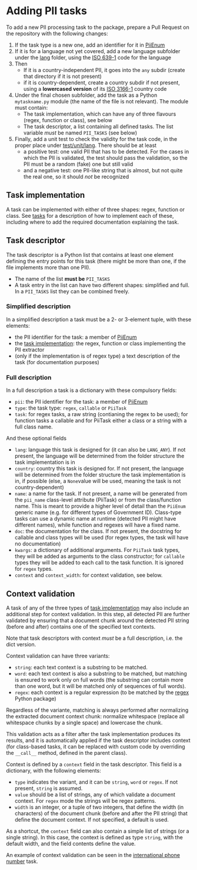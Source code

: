 # Adding PII tasks

To add a new PII processing task to the package, prepare a Pull Request on the
repository with the following changes:

 1. If the task type is a new one, add an identifier for it in [PiiEnum]
 2. If it is for a language not yet covered, add a new language subfolder
    under the [lang] folder, using the [ISO 639-1] code for the language
 3. Then
    * If it is a country-independent PII, it goes into the `any` subdir
      (create that directory if it is not present)
    * if it is country-dependent, create a country subdir if not present,
      using a **lowercased version** of its [ISO 3166-1] country code
 4. Under the final chosen subfolder, add the task as a Python `mytaskname.py`
    module (the name of the file is not relevant). The module must contain:
    * The task implementation, which can have any of three flavours (regex,
      function or class), see below
    * The task descriptor, a list containing all defined tasks. The list
      variable *must* be named `PII_TASKS` (see below)
 5. Finally, add a unit test to check the validity for the task code, in the
    proper place under [test/unit/lang]. There should be at least
     - a positive test: one valid PII that has to be detected. For the cases
       in which the PII is validated, the test should pass the validation,
       so the PII must be a random (fake) one but still valid
     - and a negative test: one PII-like string that is almost, but not quite
       the real one, so it should *not* be recognized


## Task implementation

A task can be implemented with either of three shapes: regex, function or
class. See [tasks] for a description of how to implement each of these,
including where to add the required documentation explaining the task.


## Task descriptor

The task descriptor is a Python list that contains at least one element 
defining the entry points for this task (there might be more than one, if 
the file implements more than one PII).

* The name of the list **must be** `PII_TASKS`
* A task entry in the list can have two different shapes: simplified and full.
  In a `PII_TASKS` list they can be combined freely.


### Simplified description

In a simplified description a task must be a 2- or 3-element tuple, with 
these elements:
   - the PII identifier for the task: a member of [PiiEnum]
   - the [task implementation]: the regex, function or class implementing the
     PII extractor
   - (only if the implementation is of regex type) a text description of the
     task (for documentation purposes)


### Full description

In a full description a task is a dictionary with these compulsory fields:
 * `pii`: the PII identifier for the task: a member of [PiiEnum]
 * `type`: the task type: `regex`, `callable` or `PiiTask`
 * `task`: for regex tasks, a raw string (contianing the regex to be used);
   for function tasks a callable and for PiiTask either a class or a string
   with a full class name.
 
And these optional fields
 * `lang`: language this task is designed for (it can also be `LANG_ANY`). If
   not present, the language will be determined from the folder structure the
   task implementation is in
 * `country`: country this task is designed for. If not present, the language
   will be determined from the folder structure the task implementation is in,
   if possible (else, a `None`value will be used, meaning the task is not
   country-dependent)
 * `name`: a name for the task. If not present, a name will be generated from
   the `pii_name` class-level attribute (PiiTask) or from the class/function 
   name.
   This is meant to provide a higher level of detail than the `PiiEnum`
   generic name (e.g. for different types of Government ID). Class-type tasks
   can use a dynamic name at runtime (detected PII might have different names),
   while function and regexes will have a fixed name.
 * `doc`: the documentation for the class. If not present, the docstring for
   callable and class types will be used (for regex types, the task will have
   no documentation)
 * `kwargs`: a dictionary of additional arguments. For `PiiTask` task types,
   they will be added as arguments to the class constructor; for `callable`
   types they will be added to each call to the task function. It is ignored
   for `regex` types.
 * `context` and `context_width`: for context validation, see below.


## Context validation

A task of any of the three types of [task implementation] may also include an
additional step for context validation. In this step, all detected PII are
further validated by ensuring that a document chunk around the detected PII
string (before and after) contains one of the specified text contexts.

Note that task descriptors with context *must* be a full description, i.e. the
dict version.

Context validation can have three variants:
 * `string`: each text context is a substring to be matched. 
 * `word`: each text context is also a substring to be matched, but matching
   is ensured to work only on full words (the substring can contain more than
   one word, but it will be matched only of sequences of full words).
 * `regex`: each context is a regular expression (to be matched by the [regex]
   Python package)
 
Regardless of the variante, matching is always performed after normalizing 
the extracted document context chunk: normalize whitespace (replace all 
whitespace chunks by a single space) and lowercase the chunk.

This validation acts as a filter after the task implementation produces its
results, and it is automatically applied if the task descriptor includes
context (for class-based tasks, it can be replaced with custom code by
overriding the `__call__` method, defined in the parent class).

Context is defined by a `context` field in the task descriptor. This field
is a dictionary, with the following elements:
 * `type` indicates the variant, and it can be `string`, `word` or `regex`.
   If not present, `string` is assumed.
 * `value` should be a list of strings, any of which validate a document
   context. For `regex` mode the strings will be regex patterns.
 * `width` is an integer, or a tuple of two integers, that define
   the width (in characters) of the document chunk (before and after the PII
   string) that define the document context. If not specified, a default is
   used.

As a shortcut, the `context` field can also contain a simple list of strings
(or a single string). In this case, the context is defined as type `string`,
with the default width, and the field contents define the value.

An example of context validation can be seen in the [international phone
number] task.

[task implementation]: #task-implementation
[PiiEnum]: ../src/pii_manager/piienum.py
[tasks]: tasks.md
[lang]: ../src/pii_manager/lang
[test/unit/lang]: ../test/unit/lang
[international phone number]: ../src/pii_manager/lang/en/any/international_phone_number.py

[ISO 639-1]: https://en.wikipedia.org/wiki/List_of_ISO_639-1_codes
[ISO 3166-1]: https://en.wikipedia.org/wiki/ISO_3166-1_alpha-2
[regex]: https://github.com/mrabarnett/mrab-regex
